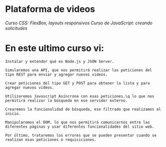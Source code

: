# Plataforma de videos 
*Curso CSS: FlexBox, layouts responsivos 
Curso de JavaScript: creando solicitudes*
# En este ultimo curso vi:

    Instalar y entender qué es Node.js y JSON Server.
    
    Simularemos una API, que nos permitirá realizar las peticiones del tipo REST para enviar y agregar nuevos videos.
    
    Crear peticiones del tipo GET y POST para obtener la lista y para agregar nuevos videos.
    
    Utilizaremos Javascript Asíncrona con esas peticiones,\q lo que nos permitirá realizar la búsqueda en ese servidor externo.
    
    Crearemos la funcionalidad de búsqueda, ese filtrado que realizamos al inicio.
    
    Manipularemos el DOM, lo que nos permitirá comunicarnos entre las diferentes páginas y usar diferentes funcionalidades del sitio web.
    
    Por último, trataremos los errores que se pueden presentar cuando se realizan esas peticiones o requisiciones.
